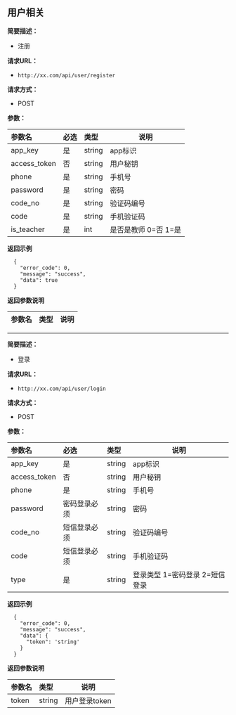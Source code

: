 
## 用户相关
**简要描述：**
- 注册

**请求URL：**
- ` http://xx.com/api/user/register `

**请求方式：**
- POST

**参数：**

|参数名|必选|类型|说明|
|:----    |:---|:----- |-----   |
|app_key |是  |string |app标识   |
|access_token |否  |string | 用户秘钥   |
|phone     |是  |string | 手机号    |
|password     |是  |string | 密码|
|code_no     |是  |string | 验证码编号|
|code     |是  |string | 手机验证码|
|is_teacher     |是  |int | 是否是教师 0=否 1=是|

 **返回示例**

```
  {
    "error_code": 0,
    "message": "success",
    "data": true
  }
```

 **返回参数说明**

|参数名|类型|说明|
|:-----  |:-----|-----                           |

***

**简要描述：**
- 登录

**请求URL：**
- ` http://xx.com/api/user/login `

**请求方式：**
- POST

**参数：**

|参数名|必选|类型|说明|
|:----    |:---|:----- |-----   |
|app_key |是  |string |app标识   |
|access_token |否  |string | 用户秘钥   |
|phone     |是  |string | 手机号    |
|password     |密码登录必须  |string | 密码|
|code_no     |短信登录必须  |string | 验证码编号|
|code     |短信登录必须  |string | 手机验证码|
|type     |是  |string |登录类型 1=密码登录 2=短信登录|

 **返回示例**

```
  {
    "error_code": 0,
    "message": "success",
    "data": {
      "token": 'string'
    }
  }
```

 **返回参数说明**

|参数名|类型|说明|
|:-----|:-----|-----|
|token| string | 用户登录token|
